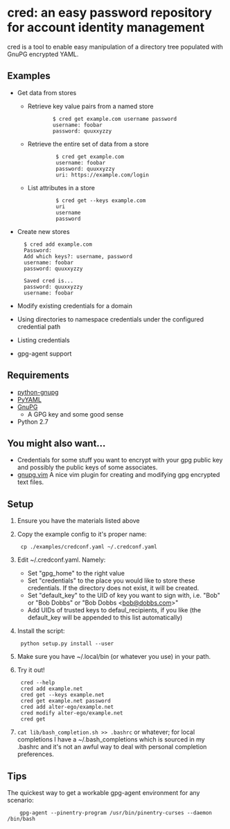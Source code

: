 cred: an easy password repository for account identity management
=========================================================

cred is a tool to enable easy manipulation of a directory tree populated 
with GnuPG encrypted YAML.

Examples
--------
- Get data from stores
  - Retrieve key value pairs from a named store
                
                $ cred get example.com username password
                username: foobar
                password: quuxxyzzy

  - Retrieve the entire set of data from a store
                 
                 $ cred get example.com
                 username: foobar
                 password: quuxxyzzy
                 uri: https://example.com/login

  - List attributes in a store
                 
                 $ cred get --keys example.com
                 uri
                 username
                 password

- Create new stores
        
        $ cred add example.com
        Password:
        Add which keys?: username, password
        username: foobar
        password: quuxxyzzy
        
        Saved cred is...
        password: quuxxyzzy
        username: foobar

- Modify existing credentials for a domain
- Using directories to namespace credentials under the configured credential path
- Listing credentials
- gpg-agent support

Requirements
------------
- [python-gnupg][1]
- [PyYAML][2]
- [GnuPG][3]
  - A GPG key and some good sense
- Python 2.7

You might also want...
-----------
- Credentials for some stuff you want to encrypt with your gpg public key and possibly the public keys of some associates.
- [gnupg.vim][4] A nice vim plugin for creating and modifying gpg encrypted text files.

Setup
-----
1. Ensure you have the materials listed above 
1. Copy the example config to it's proper name:
        
        cp ./examples/credconf.yaml ~/.credconf.yaml 
2. Edit ~/.credconf.yaml. Namely:
    - Set "gpg\_home" to the right value
    - Set "credentials" to the place you would like to store these credentials. If the directory does not exist, it will be created.
    - Set "default\_key" to the UID of key you want to sign with, i.e. "Bob" or "Bob Dobbs" or "Bob Dobbs \<bob@dobbs.com\>"
    - Add UIDs of trusted keys to defaul\_recipients, if you like (the default\_key will be appended to this list automatically)
3. Install the script:
        
        python setup.py install --user
4. Make sure you have ~/.local/bin (or whatever you use) in your path.
4. Try it out!
        
        cred --help
        cred add example.net
        cred get --keys example.net
        cred get example.net password
        cred add alter-ego/example.net
        cred modify alter-ego/example.net
        cred get
6. `cat lib/bash_completion.sh >> .bashrc` or whatever; for local completions I have a ~/.bash\_completions which is sourced in my .bashrc and it's not an awful way to deal with personal completion preferences.

Tips
----
The quickest way to get a workable gpg-agent environment for any scenario:
        
        gpg-agent --pinentry-program /usr/bin/pinentry-curses --daemon /bin/bash

[1]: http://pypi.python.org/pypi/python-gnupg   "python-gnupg"
[2]: http://pypi.python.org/pypi/PyYAML         "PyYAML"
[3]: http://www.gnupg.org/                      "GnuPG"
[4]: http://www.vim.org/scripts/script.php?script_id=3645   "gnupg.vim"
